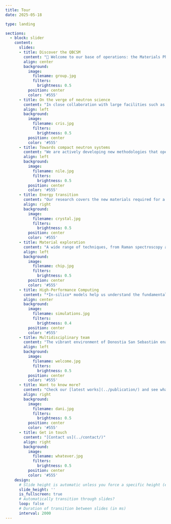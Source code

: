 ```yaml
---
title: Tour
date: 2025-05-18

type: landing

sections:
  - block: slider
    content:
      slides:
      - title: Discover the QBCSM
        content: "👋 Welcome to our base of operations: the Materials Physics Center, in Donostia San Sebastián"
        align: center
        background:
          image:
            filename: group.jpg
            filters:
              brightness: 0.5
          position: center
          color: '#555'
      - title: On the verge of neutron science
        content: "In close collaboration with large facilities such as ISIS, ESS and ILL, the use of neutrons is instrumental in shaping the materials of tomorrow"
        align: left
        background:
          image:
            filename: cris.jpg
            filters:
              brightness: 0.5
          position: center
          color: '#555'
      - title: Towards compact neutron systems
        content: "We are actively developing new methodologies that open up new doors to industry and research"
        align: left
        background:
          image:
            filename: nile.jpg
            filters:
              brightness: 0.5
          position: center
          color: '#555'
      - title: Energy transition
        content: "Our research covers the new materials required for a clean energy transition, from energy storage to perovskite photovoltaic cells"
        align: right
        background:
          image:
            filename: crystal.jpg
            filters:
              brightness: 0.5
          position: center
          color: '#555'
      - title: Material exploration
        content: "A wide range of techniques, from Raman spectroscopy and imaging to ultrafast calorimetry, allow us to expand our knowledge of new exciting materials"
        align: left
        background:
          image:
            filename: chip.jpg
            filters:
              brightness: 0.5
          position: center
          color: '#555'
      - title: High-Performance Computing
        content: "*In-silico* models help us understand the fundamental interactions defining the nature of our samples"
        align: center
        background:
          image:
            filename: simulations.jpg
            filters:
              brightness: 0.4
          position: center
          color: '#555'
      - title: Multidisciplinary team
        content: "The vibrant environment of Donostia San Sebastián enables us to play an active role in cutting-edge materials research. Meet [our team](../people/) and drop by for a visit, or meet us at the [next event](../event/)!"
        align: left
        background:
          image:
            filename: welcome.jpg
            filters:
              brightness: 0.5
          position: center
          color: '#555'
      - title: Want to know more?
        content: "Check our [latest works](../publication/) and see what's new [on our blog](../post/)"
        align: right
        background:
          image:
            filename: dani.jpg
            filters:
              brightness: 0.5
          position: center
          color: '#555'
      - title: Get in touch
        content: "[Contact us](../contact/)"
        align: right
        background:
          image:
            filename: whatever.jpg
            filters:
              brightness: 0.5
          position: center
          color: '#555'
    design:
      # Slide height is automatic unless you force a specific height (e.g. '400px')
      slide_height: ''
      is_fullscreen: true
      # Automatically transition through slides?
      loop: false
      # Duration of transition between slides (in ms)
      interval: 2000
---
```

